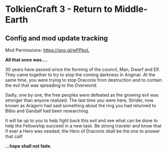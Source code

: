 # TolkienCraft 3 - Return to Middle-Earth
Config and mod update tracking
-----------------------------------------------------------------------------------------------------------
Mod Permissions: https://goo.gl/wPPboL

**All that once was....**

 

30 years have passed since the forming of the council, Man, Dwarf and Elf.  They came together to try to stop the coming darkness in Angmar.  At the same time, you were trying to stop Draconis from destruction and to contain the evil that was spreading to the Overworld.

Sadly, one by one, the free peoples were defeated as the growing evil was stronger than anyone realized.  The last time you were here, Strider, now known as Aragorn had said something about the ring you had returned to Bilbo and Gandalf had been researching.

It will be up to you to help fight back this evil and see what can be done to help the Fellowship succeed in a new task.  Be strong traveler and know that if ever a Hero was needed, the Hero of Draconis shall be the one to answer that call!

**...hope shall not fade.**
